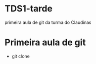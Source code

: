 # TDS1-tarde
primeira aula de git da turma do Claudinas

# Primeira aula de git

- git clone <caminho do repositorio>
